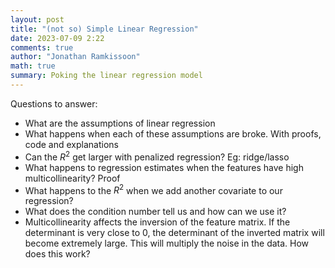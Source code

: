 ```yaml
---
layout: post
title: "(not so) Simple Linear Regression"
date: 2023-07-09 2:22
comments: true
author: "Jonathan Ramkissoon"
math: true
summary: Poking the linear regression model
---
```



Questions to answer: 

- What are the assumptions of linear regression
- What happens when each of these assumptions are broke. With proofs, code and explanations
- Can the $R^2$ get larger with penalized regression? Eg: ridge/lasso 
- What happens to regression estimates when the features have high multicollinearity? Proof
- What happens to the $R^2$ when we add another covariate to our regression?
- What does the condition number tell us and how can we use it?
- Multicollinearity affects the inversion of the feature matrix. If the determinant is very close to 0, the determinant of the inverted matrix will become extremely large. This will multiply the noise in the data. How does this work? 